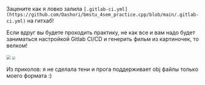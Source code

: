 Зацените как я ловко залила `[.gitlab-ci.yml](https://github.com/Dashori/bmstu_4sem_practice.cpp/blob/main/.gitlab-ci.yml)`  на гитхаб!

Если вдруг вы будете проходить практику, не как все и вам надо будет заниматься настройкой Gitlab CI/CD и генерить фильм из картиночек, то велком!



<img src="/home/dashori/Рабочий стол/githab/bmstu_4sem_practice.cpp/report/source/images/tree.png" style="zoom:70%;" />

<img src="/home/dashori/Рабочий стол/githab/bmstu_4sem_practice.cpp/report/source/images/deer.png" style="zoom:50%;" />

Из приколов: я не сделала тени и прога поддерживает obj файлы только моего формата :) 